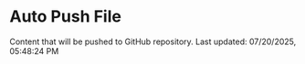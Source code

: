 # Auto Push File

Content that will be pushed to GitHub repository.
Last updated: 07/20/2025, 05:48:24 PM